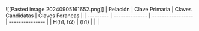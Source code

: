 ![[Pasted image 20240905161652.png]]
| Relación  | Clave Primaria | Claves Candidatas | Claves Foraneas |
| --------- | -------------- | ----------------- | --------------- |
| H(h1, h2) | {h1}           |                   |                 |
